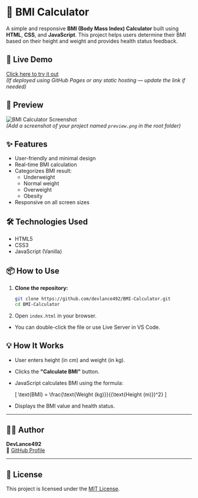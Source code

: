 # 🧮 BMI Calculator

A simple and responsive **BMI (Body Mass Index) Calculator** built using **HTML**, **CSS**, and **JavaScript**. This project helps users determine their BMI based on their height and weight and provides health status feedback.

## 🚀 Live Demo

[Click here to try it out](https://devlance492.github.io/BMI-Calculator/)  
*(If deployed using GitHub Pages or any static hosting — update the link if needed)*

## 📸 Preview

![BMI Calculator Screenshot](preview.png)  
*(Add a screenshot of your project named `preview.png` in the root folder)*

## ✨ Features

- User-friendly and minimal design
- Real-time BMI calculation
- Categorizes BMI result:
  - Underweight
  - Normal weight
  - Overweight
  - Obesity
- Responsive on all screen sizes

## 🛠️ Technologies Used

- HTML5
- CSS3
- JavaScript (Vanilla)

## 📦 How to Use

1. **Clone the repository:**
   ```bash
   git clone https://github.com/devlance492/BMI-Calculator.git
   cd BMI-Calculator
2. Open `index.html` in your browser.
  - You can double-click the file or use Live Server in VS Code.


## 💡 How It Works

- User enters height (in cm) and weight (in kg).
- Clicks the **"Calculate BMI"** button.
- JavaScript calculates BMI using the formula:

  \[
  \text{BMI} = \frac{\text{Weight (kg)}}{(\text{Height (m)})^2}
  \]

- Displays the BMI value and health status.

---

## 🧑‍💻 Author

**DevLance492**  
📂 [GitHub Profile](https://github.com/devlance492)

---

## 📜 License

This project is licensed under the [MIT License](LICENSE).
